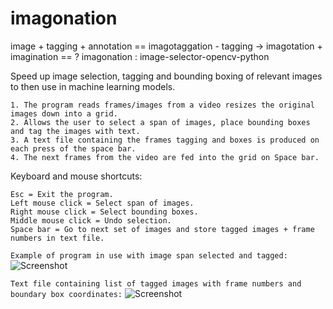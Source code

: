 # imagonation

image + tagging + annotation == imagotaggation - tagging -> imagotation + imagination == ? imagonation  : image-selector-opencv-python

Speed up image selection, tagging and bounding boxing of relevant images to then use in machine learning models.
```
1. The program reads frames/images from a video resizes the original images down into a grid.
2. Allows the user to select a span of images, place bounding boxes and tag the images with text. 
3. A text file containing the frames tagging and boxes is produced on each press of the space bar.
4. The next frames from the video are fed into the grid on Space bar.
```
Keyboard and mouse shortcuts:
```
Esc = Exit the program.
Left mouse click = Select span of images.
Right mouse click = Select bounding boxes.
Middle mouse click = Undo selection.
Space bar = Go to next set of images and store tagged images + frame numbers in text file.
```

```Example of program in use with image span selected and tagged:```
![Screenshot](https://github.com/LeeWannacott/image-selector-opencv-python/blob/master/Example_of_use.png)

```Text file containing list of tagged images with frame numbers and boundary box coordinates:```
![Screenshot](https://github.com/LeeWannacott/image-selector-opencv-python/blob/master/List_of_tagged_images.png)


